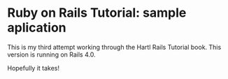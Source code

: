 # Ruby on Rails Tutorial:  sample aplication

This is my third attempt working through the Hartl Rails Tutorial book.
This version is running on Rails 4.0.

Hopefully it takes!
